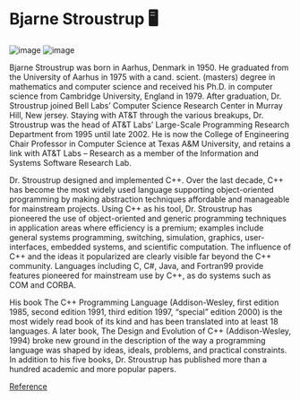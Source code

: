 # Bjarne Stroustrup 🖥

![image](https://user-images.githubusercontent.com/85029234/136665560-63212ee1-629c-414f-916e-e061cd11bb34.png)   ![image](https://user-images.githubusercontent.com/85029234/136665574-f1b0d532-1b06-4dad-99ad-f09441bdacd6.png)


Bjarne Stroustrup was born in Aarhus, Denmark in 1950. He graduated from the University of Aarhus in 1975 with a cand. scient. (masters) degree in mathematics and computer science and received his Ph.D. in computer science from Cambridge University, England in 1979. After graduation, Dr. Stroustrup joined Bell Labs’ Computer Science Research Center in Murray Hill, New jersey. Staying with AT&T through the various breakups, Dr. Stroustrup was the head of AT&T Labs’ Large-Scale Programming Research Department from 1995 until late 2002. He is now the College of Engineering Chair Professor in Computer Science at Texas A&M University, and retains a link with AT&T Labs – Research as a member of the Information and Systems Software Research Lab.


Dr. Stroustrup designed and implemented C++. Over the last decade, C++ has become the most widely used language supporting object-oriented programming by making abstraction techniques affordable and manageable for mainstream projects. Using C++ as his tool, Dr. Stroustrup has pioneered the use of object-oriented and generic programming techniques in application areas where efficiency is a premium; examples include general systems programming, switching, simulation, graphics, user-interfaces, embedded systems, and scientific computation. The influence of C++ and the ideas it popularized are clearly visible far beyond the C++ community. Languages including C, C#, Java, and Fortran99 provide features pioneered for mainstream use by C++, as do systems such as COM and CORBA.


His book The C++ Programming Language (Addison-Wesley, first edition 1985, second edition 1991, third edition 1997, “special” edition 2000) is the most widely read book of its kind and has been translated into at least 18 languages. A later book, The Design and Evolution of C++ (Addison-Wesley, 1994) broke new ground in the description of the way a programming language was shaped by ideas, ideals, problems, and practical constraints. In addition to his five books, Dr. Stroustrup has published more than a hundred academic and more popular papers.

[Reference](https://en.wikipedia.org/wiki/Bjarne_Stroustrup)

